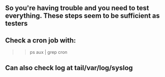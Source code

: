 ## So you're having trouble and you need to test everything. These steps seem to be sufficient as testers

  

## Check a cron job with:

>> ps aux | grep cron

## Can also check log at tail/var/log/syslog